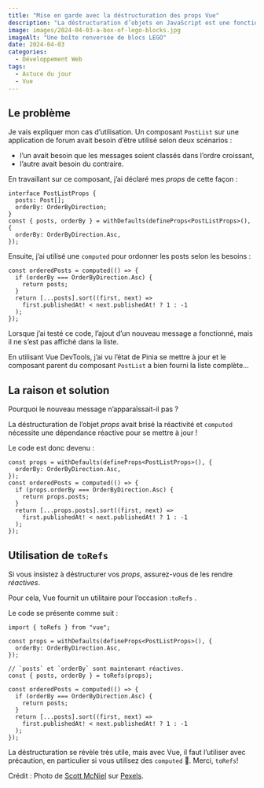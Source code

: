 ```yaml
---
title: "Mise en garde avec la déstructuration des props Vue"
description: "La déstructuration d’objets en JavaScript est une fonctionnalité très intéressante. L’utiliser avec Vue peut cependant prendre une tournure particulière… Nous allons nous pencher sur une mise en garde à ce sujet."
image: images/2024-04-03-a-box-of-lego-blocks.jpg
imageAlt: "Une boîte renversée de blocs LEGO"
date: 2024-04-03
categories:
  - Développement Web
tags:
  - Astuce du jour
  - Vue
---
```


## Le problème

Je vais expliquer mon cas d’utilisation. Un composant `PostList` sur une application de forum avait besoin d’être utilisé selon deux scénarios :

- l’un avait besoin que les messages soient classés dans l’ordre croissant,
- l’autre avait besoin du contraire.

En travaillant sur ce composant, j’ai déclaré mes _props_ de cette façon :

```tsx
interface PostListProps {
  posts: Post[];
  orderBy: OrderByDirection;
}
const { posts, orderBy } = withDefaults(defineProps<PostListProps>(), {
  orderBy: OrderByDirection.Asc,
});
```

Ensuite, j’ai utilisé une `computed` pour ordonner les posts selon les besoins :

```tsx
const orderedPosts = computed(() => {
  if (orderBy === OrderByDirection.Asc) {
    return posts;
  }
  return [...posts].sort((first, next) =>
    first.publishedAt! < next.publishedAt! ? 1 : -1
  );
});
```

Lorsque j’ai testé ce code, l’ajout d’un nouveau message a fonctionné, mais il ne s’est pas affiché dans la liste.

En utilisant Vue DevTools, j’ai vu l’état de Pinia se mettre à jour et le composant parent du composant `PostList` a bien fourni la liste complète…

## La raison et solution

Pourquoi le nouveau message n’apparaîssait-il pas ?

La déstructuration de l’objet _props_ avait brisé la réactivité et `computed` nécessite une dépendance réactive pour se mettre à jour !

Le code est donc devenu :

```tsx
const props = withDefaults(defineProps<PostListProps>(), {
  orderBy: OrderByDirection.Asc,
});
const orderedPosts = computed(() => {
  if (props.orderBy === OrderByDirection.Asc) {
    return props.posts;
  }
  return [...props.posts].sort((first, next) =>
    first.publishedAt! < next.publishedAt! ? 1 : -1
  );
});
```

## Utilisation de `toRefs`

Si vous insistez à déstructurer vos _props_, assurez-vous de les rendre _réactives_.

Pour cela, Vue fournit un utilitaire pour l’occasion :`toRefs` .

Le code se présente comme suit :

```tsx
import { toRefs } from "vue";

const props = withDefaults(defineProps<PostListProps>(), {
  orderBy: OrderByDirection.Asc,
});

// `posts` et `orderBy` sont maintenant réactives.
const { posts, orderBy } = toRefs(props);

const orderedPosts = computed(() => {
  if (orderBy === OrderByDirection.Asc) {
    return posts;
  }
  return [...posts].sort((first, next) =>
    first.publishedAt! < next.publishedAt! ? 1 : -1
  );
});
```

La déstructuration se révèle très utile, mais avec Vue, il faut l’utiliser avec précaution, en particulier si vous utilisez des `computed` 🙂. Merci, `toRefs`!

Crédit : Photo de [Scott McNiel](https://www.pexels.com/photo/lego-blocks-on-white-plastic-container-7662317/) sur [Pexels](https://www.pexels.com/).
